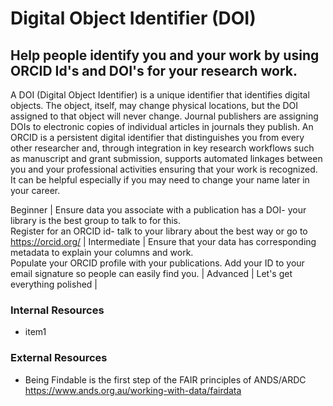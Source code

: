 # Digital Object Identifier (DOI)  

## Help people identify you and your work by using ORCID Id's and DOI's for your research work.

A DOI (Digital Object Identifier) is a unique identifier that identifies digital objects. The object, itself, may change physical locations, but the DOI assigned to that object will never change. Journal publishers are assigning DOIs to electronic copies of individual articles in journals they publish. 
An ORCID is a persistent digital identifier that distinguishes you from every other researcher and, through integration in key research workflows such as manuscript and grant submission, supports automated linkages between you and your professional activities ensuring that your work is recognized. It can be helpful especially if you may need to change your name later in your career.

Beginner | Ensure data you associate with a publication has a DOI- your library is the best group to talk to for this. <br/>Register for an ORCID id- talk to your library about the best way or go to https://orcid.org/ |
Intermediate | Ensure that your data has corresponding metadata to explain your columns and work.<br/>Populate your ORCID profile with your publications. Add your ID to your email signature so people can easily find you. |
Advanced | Let's get everything polished |

### Internal Resources
* item1

### External Resources
* Being Findable is the first step of the FAIR principles of ANDS/ARDC https://www.ands.org.au/working-with-data/fairdata

